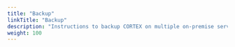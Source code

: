 ```yaml
---
title: "Backup"
linkTitle: "Backup"
description: "Instructions to backup CORTEX on multiple on-premise servers with high availability (HA)."
weight: 100
---
```

